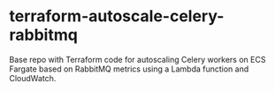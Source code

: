 # terraform-autoscale-celery-rabbitmq
Base repo with Terraform code for autoscaling Celery workers on ECS Fargate based on RabbitMQ metrics using a Lambda function and CloudWatch.
